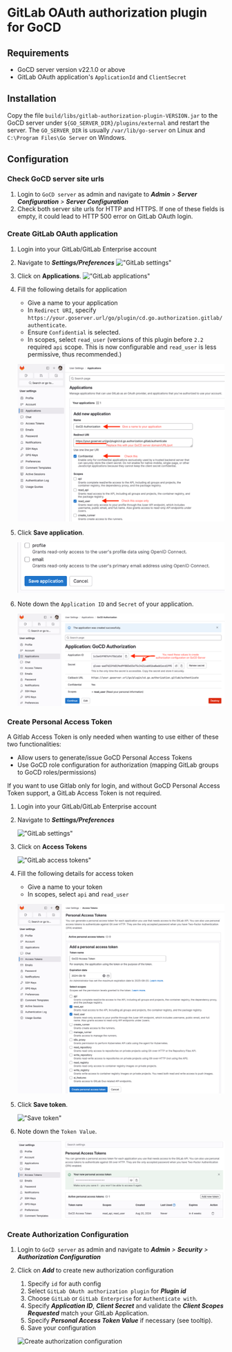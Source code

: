 # GitLab OAuth authorization plugin for GoCD

## Requirements

* GoCD server version v22.1.0 or above
* GitLab OAuth application's `ApplicationId` and `ClientSecret`

## Installation

Copy the file `build/libs/gitlab-authorization-plugin-VERSION.jar` to the GoCD server under `${GO_SERVER_DIR}/plugins/external` 
and restart the server. The `GO_SERVER_DIR` is usually `/var/lib/go-server` on Linux and `C:\Program Files\Go Server` 
on Windows.

## Configuration

###  Check GoCD server site urls

1. Login to `GoCD server` as admin and navigate to **_Admin_** _>_ **_Server Configuration_** _>_ **_Server Configuration_**
2. Check both server site urls for HTTP and HTTPS. If one of these fields is empty, it could lead to HTTP 500 error on GitLab OAuth login.

###  Create GitLab OAuth application

1. Login into your GitLab/GitLab Enterprise account
2. Navigate to **_Settings/Preferences_**
!["GitLab settings"][1]

3. Click on **Applications**.
!["GitLab applications"][2]

4. Fill the following details for application
    - Give a name to your application
    - In `Redirect URI`, specify `https://your.goserver.url/go/plugin/cd.go.authorization.gitlab/authenticate`.
    - Ensure `Confidential` is selected.
    - In scopes, select `read_user` (versions of this plugin before `2.2` required `api` scope. This is now configurable and `read_user` is less permissive, thus recommended.)
    
    !["Fill application details"][3]
   
5. Click **Save application**.

   !["Save application"][4]

7. Note down the `Application ID` and `Secret` of your application.

   !["GitLab application info"][5]

### Create Personal Access Token

A Gitlab Access Token is only needed when wanting to use either of these two functionalities:
- Allow users to generate/issue GoCD Personal Access Tokens
- Use GoCD role configuration for authorization (mapping GitLab groups to GoCD roles/permissions)

If you want to use Gitlab only for login, and without GoCD Personal Access Token support, a GitLab Access Token is not required.

1. Login into your GitLab/GitLab Enterprise account
2. Navigate to **_Settings/Preferences_**

   !["GitLab settings"][1]

3. Click on **Access Tokens**
   
   !["GitLab access tokens"][7]

4. Fill the following details for access token
    - Give a name to your token
    - In scopes, select `api` and `read_user`

    !["Fill access token detail"][8]

5. Click **Save token**.
   
   !["Save token"][9]

6. Note down the `Token Value`.

   ![GitLab personal access token info][10]

### Create Authorization Configuration

1. Login to `GoCD server` as admin and navigate to **_Admin_** _>_ **_Security_** _>_ **_Authorization Configuration_**
2. Click on **_Add_** to create new authorization configuration
    1. Specify `id` for auth config
    2. Select `GitLab OAuth authorization plugin` for **_Plugin id_**
    3. Choose `GitLab` or `GitLab Enterprise` for `Authenticate with`.
    4. Specify **_Application ID_**, **_Client Secret_** and validate the **_Client Scopes Requested_** match your GitLab Application.
    5. Specify **_Personal Access Token Value_** if necessary (see tooltip).
    6. Save your configuration
    
    ![Create authorization configuration][6]

[1]: images/nav_settings.png    "GitLab settings"
[2]: images/nav_applications.png    "GitLab applications"
[3]: images/fill_application_details.png   "Fill application details"
[4]: images/save_application.png   "Save application"
[5]: images/application_info.png   "GitLab application info"
[6]: images/gocd_auth_config.gif  "Create authorization configuration"
[7]: images/nav_access_tokens.png "GitLab Access Tokens"
[8]: images/fill_access_token_details.png "Fill access token details"
[9]: images/save_token.png "Save token"
[10]: images/token_info.png "GitLab personal accesss token info"
